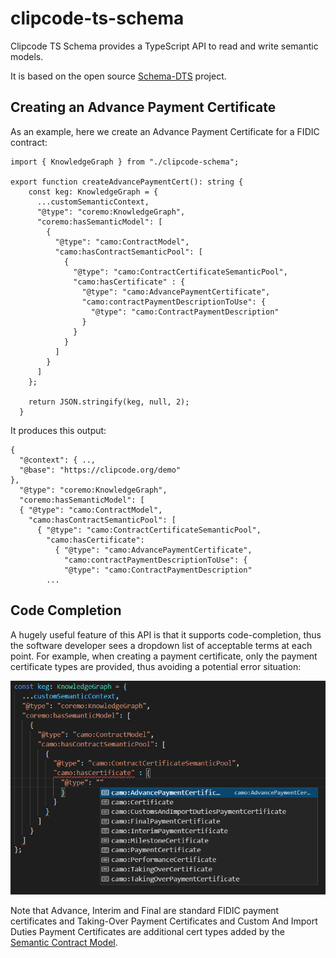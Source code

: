 # clipcode-ts-schema
Clipcode TS Schema provides a TypeScript API to read and write semantic models. 

It is based on the open source [Schema-DTS](https://github.com/google/schema-dts) project. 

## Creating an Advance Payment Certificate
As an example, here we create an Advance Payment Certificate for a FIDIC contract:

````
import { KnowledgeGraph } from "./clipcode-schema";

export function createAdvancePaymentCert(): string {
    const keg: KnowledgeGraph = {
      ...customSemanticContext,
      "@type": "coremo:KnowledgeGraph",
      "coremo:hasSemanticModel": [
        {
          "@type": "camo:ContractModel",
          "camo:hasContractSemanticPool": [            
            {
              "@type": "camo:ContractCertificateSemanticPool",
              "camo:hasCertificate" : {
                "@type": "camo:AdvancePaymentCertificate",
                "camo:contractPaymentDescriptionToUse": {
                  "@type": "camo:ContractPaymentDescription"               
                }
              }
            }
          ]
        }        
      ]
    };
      
    return JSON.stringify(keg, null, 2);
  }
````
It produces this output: 
````
{ 
  "@context": { .., 
  "@base": "https://clipcode.org/demo" 
}, 
  "@type": "coremo:KnowledgeGraph", 
  "coremo:hasSemanticModel": [ 
  { "@type": "camo:ContractModel", 
    "camo:hasContractSemanticPool": [ 
	  { "@type": "camo:ContractCertificateSemanticPool", 
	    "camo:hasCertificate": 
		  { "@type": "camo:AdvancePaymentCertificate", 
		    "camo:contractPaymentDescriptionToUse": { 
		    "@type": "camo:ContractPaymentDescription"
        ... 
````
## Code Completion
A hugely useful feature of this API is that it supports code-completion, thus the software developer 
sees a dropdown list of acceptable terms at each point. For example, when creating a payment certificate, 
only the payment certificate types are provided, thus avoiding a potential error situation: 

![schema-code-completion](schema-code-completion.png "schema-code-completion")

Note that Advance, Interim and Final are standard FIDIC payment certificates and Taking-Over Payment Certificates and Custom And Import Duties Payment Certificates are additional cert types added by the 
[Semantic Contract Model](https://clipcode.org/assets/standards/camo.pdf). 


